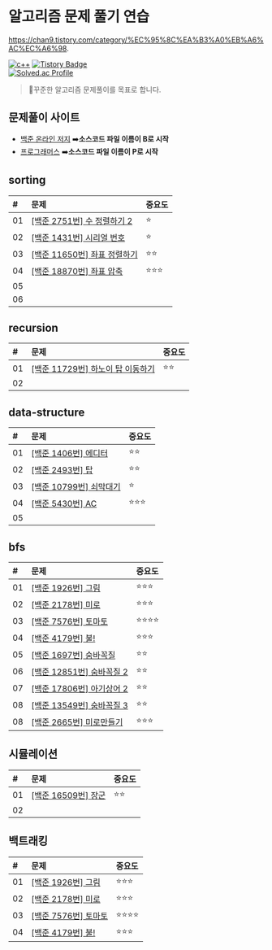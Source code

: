 # 알고리즘 문제 풀기 연습  
https://chan9.tistory.com/category/%EC%95%8C%EA%B3%A0%EB%A6%AC%EC%A6%98.  

[![c++](https://img.shields.io/badge/language-c%2B%2B-red)](https://en.cppreference.com/w/) [![Tistory Badge](https://img.shields.io/badge/-tech%20blog-important)](https://chan9.tistory.com/)  
[![Solved.ac Profile](http://mazassumnida.wtf/api/v2/generate_badge?boj=gerrard)](https://solved.ac/gerrard)

>📖꾸준한 알고리즘 문제풀이를 목표로 합니다.
## 문제풀이 사이트
- [백준 온라인 저지](https://www.acmicpc.net/) ➡️**소스코드 파일 이름이 B로 시작**
- [프로그래머스](https://programmers.co.kr/learn/challenges) ➡️**소스코드 파일 이름이 P로 시작**  
## sorting
| # | 문제 | 중요도 |
|:---|:------|:--------|
| 01 |[[백준 2751번] 수 정렬하기 2](https://github.com/euichanhwang/algorithm/tree/main/src/sorting/B2751)|⭐️      |
| 02 |[[백준 1431번] 시리얼 번호](https://github.com/euichanhwang/algorithm/tree/main/src/sorting/B1431)|⭐️      |
| 03 |[[백준 11650번] 좌표 정렬하기](https://github.com/euichanhwang/algorithm/tree/main/src/sorting/B11650)|⭐️⭐️          |
| 04 |[[백준 18870번] 좌표 압축](https://github.com/euichanhwang/algorithm/tree/main/src/sorting/B18870)|⭐️⭐️⭐️           |  
| 05 |      |        |
| 06 |      |        |

## recursion
| # | 문제 | 중요도 |
|:---|:------|:--------|
| 01 |[[백준 11729번] 하노이 탑 이동하기](https://github.com/euichanhwang/algorithm/tree/main/src/recursion/B11729)|⭐️⭐️       |
| 02 |      |        |

## data-structure
| # | 문제 | 중요도 |
|:---|:------|:--------|
| 01 |[[백준 1406번] 에디터](https://github.com/euichanhwang/algorithm/tree/main/src/data%20structure/B1406)|⭐️⭐️|
| 02 |[[백준 2493번] 탑](https://github.com/euichanhwang/algorithm/tree/main/src/data%20structure/B2493)|⭐️⭐️        |
| 03 |[[백준 10799번] 쇠막대기](https://github.com/euichanhwang/algorithm/tree/main/src/data%20structure/B10799)|⭐️        |
| 04 |[[백준 5430번] AC](https://github.com/euichanhwang/algorithm/tree/main/src/data%20structure/B5430)|⭐️⭐️⭐️        |
| 05 |      |        |

## bfs
| # | 문제 | 중요도 |
|:---|:------|:--------|
| 01 |[[백준 1926번] 그림](https://github.com/euichanhwang/algorithm/tree/main/src/bfs/B1926)|⭐️⭐️⭐️|
| 02 |[[백준 2178번] 미로](https://github.com/euichanhwang/algorithm/tree/main/src/bfs/B2178)|⭐️⭐️⭐️|
| 03 |[[백준 7576번] 토마토](https://github.com/euichanhwang/algorithm/tree/main/src/bfs/B7576)|⭐️⭐️⭐️⭐️|
| 04 |[[백준 4179번] 불!](https://github.com/euichanhwang/algorithm/tree/main/src/bfs/B4179)|⭐️⭐️⭐️|
| 05 |[[백준 1697번] 숨바꼭질](https://github.com/euichanhwang/algorithm/tree/main/src/bfs/B1697)|⭐️⭐️|
| 06 |[[백준 12851번] 숨바꼭질 2](https://github.com/euichanhwang/algorithm/tree/main/src/bfs/B12851)|⭐️⭐️|
| 07 |[[백준 17806번] 아기상어 2](https://github.com/euichanhwang/algorithm/tree/main/src/bfs/B17086)|⭐️⭐️|
| 08 |[[백준 13549번] 숨바꼭질 3](https://github.com/euichanhwang/algorithm/tree/main/src/bfs/B13549)|⭐️⭐️|
| 08 |[[백준 2665번] 미로만들기](https://github.com/euichanhwang/algorithm/tree/main/src/bfs/B2665)|⭐️⭐️⭐️|

## 시뮬레이션 
| # | 문제 | 중요도 |
|:---|:------|:--------|
| 01 |[[백준 16509번] 장군](https://github.com/euichanhwang/algorithm/tree/main/src/simulation/B16509)|⭐️⭐️|
| 02 |      |        |

## 백트래킹
| # | 문제 | 중요도 |
|:---|:------|:--------|
| 01 |[[백준 1926번] 그림](https://github.com/euichanhwang/algorithm/tree/main/src/bfs/B1926)|⭐️⭐️⭐️|
| 02 |[[백준 2178번] 미로](https://github.com/euichanhwang/algorithm/tree/main/src/bfs/B2178)|⭐️⭐️⭐️|
| 03 |[[백준 7576번] 토마토](https://github.com/euichanhwang/algorithm/tree/main/src/bfs/B7576)|⭐️⭐️⭐️⭐️|
| 04 |[[백준 4179번] 불!](https://github.com/euichanhwang/algorithm/tree/main/src/bfs/B4179)|⭐️⭐️⭐️|

